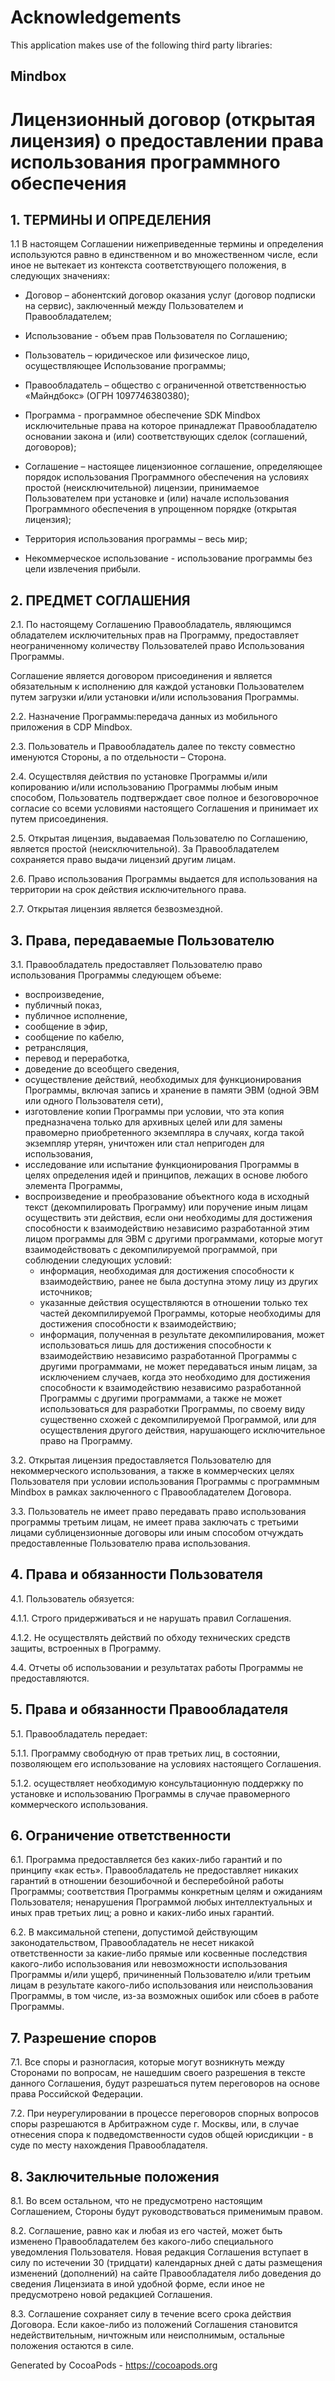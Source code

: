 # Acknowledgements
This application makes use of the following third party libraries:

## Mindbox

# Лицензионный договор (открытая лицензия) о предоставлении права использования программного обеспечения
 
## 1. ТЕРМИНЫ И ОПРЕДЕЛЕНИЯ

1.1 В настоящем Соглашении нижеприведенные термины и определения используются равно в единственном и во множественном числе, если иное не вытекает из контекста соответствующего положения, в следующих значениях:

- Договор – абонентский договор оказания услуг (договор подписки на сервис), заключенный между Пользователем и Правообладателем;

- Использование - объем прав Пользователя по Соглашению;

- Пользователь – юридическое или физическое лицо, осуществляющее Использование программы;

- Правообладатель – общество с ограниченной ответственностью «Майндбокс» (ОГРН 1097746380380);

- Программа - программное обеспечение SDK Mindbox исключительные права на которое принадлежат Правообладателю основании закона и (или) соответствующих сделок (соглашений, договоров);

- Соглашение – настоящее лицензионное соглашение, определяющее порядок использования Программного обеспечения на условиях простой (неисключительной) лицензии, принимаемое Пользователем при установке и (или) начале использования Программного обеспечения в упрощенном порядке (открытая лицензия);

- Территория использования программы – весь мир;

- Некоммерческое использование - использование программы без цели извлечения прибыли. 


## 2. ПРЕДМЕТ СОГЛАШЕНИЯ

2.1. По настоящему Соглашению Правообладатель, являющимся обладателем исключительных прав на Программу, предоставляет неограниченному количеству Пользователей право Использования Программы.

Соглашение является договором присоединения и является обязательным к исполнению для каждой установки Пользователем путем загрузки и/или установки и/или использования Программы.

2.2. Назначение Программы:передача данных из мобильного приложения в CDP Mindbox.

2.3. Пользователь и Правообладатель далее по тексту совместно именуются Стороны, а по отдельности – Сторона.

2.4. Осуществляя действия по установке Программы и/или копированию и/или использованию Программы любым иным способом, Пользователь подтверждает свое полное и безоговорочное согласие со всеми условиями настоящего Соглашения и принимает их путем присоединения.

2.5. Открытая лицензия, выдаваемая Пользователю по Соглашению, является простой (неисключительной). За Правообладателем сохраняется право выдачи лицензий другим лицам.

2.6. Право использования Программы выдается для использования на территории на срок действия исключительного права.

2.7. Открытая лицензия является безвозмездной.
 
## 3. Права, передаваемые Пользователю
 
3.1. Правообладатель предоставляет Пользователю право использования Программы следующем объеме:

* воспроизведение, 
* публичный показ, 
* публичное исполнение, 
* сообщение в эфир, 
* сообщение по кабелю, 
* ретрансляция, 
* перевод и переработка, 
* доведение до всеобщего сведения, 
* осуществление действий, необходимых для функционирования Программы, включая запись и хранение в памяти ЭВМ (одной ЭВМ или одного Пользователя сети),
* изготовление копии Программы при условии, что эта копия предназначена только для архивных целей или для замены правомерно приобретенного экземпляра в случаях, когда такой экземпляр утерян, уничтожен или стал непригоден для использования,
* исследование или испытание функционирования Программы в целях определения идей и принципов, лежащих в основе любого элемента Программы,
* воспроизведение и преобразование объектного кода в исходный текст (декомпилировать Программу) или поручение иным лицам осуществить эти действия, если они необходимы для достижения способности к взаимодействию независимо разработанной этим лицом программы для ЭВМ с другими программами, которые могут взаимодействовать с декомпилируемой программой, при соблюдении следующих условий:
    * информация, необходимая для достижения способности к взаимодействию, ранее не была доступна этому лицу из других источников;
    * указанные действия осуществляются в отношении только тех частей декомпилируемой Программы, которые необходимы для достижения способности к взаимодействию;
    * информация, полученная в результате декомпилирования, может использоваться лишь для достижения способности к взаимодействию независимо разработанной Программы с другими программами, не может передаваться иным лицам, за исключением случаев, когда это необходимо для достижения способности к взаимодействию независимо разработанной Программы с другими программами, а также не может использоваться для разработки Программы, по своему виду существенно схожей с декомпилируемой Программой, или для осуществления другого действия, нарушающего исключительное право на Программу. 

3.2. Открытая лицензия предоставляется Пользователю для некоммерческого использования, а также в коммерческих целях Пользователя при условии использования Программы с программным Mindbox в рамках заключенного с Правообладателем Договора.

3.3. Пользователь не имеет право передавать право использования программы третьим лицам, не имеет права заключать с третьими лицами сублицензионные договоры или иным способом отчуждать предоставленные Пользователю права использования.
 
## 4. Права и обязанности Пользователя

4.1. Пользователь обязуется:

4.1.1. Строго придерживаться и не нарушать правил Соглашения.

4.1.2. Не осуществлять действий по обходу технических средств защиты, встроенных в Программу.

4.4. Отчеты об использовании и результатах работы Программы не предоставляются.

## 5. Права и обязанности Правообладателя 

5.1. Правообладатель передает:

5.1.1. Программу свободную от прав третьих лиц, в состоянии, позволяющем его использование на условиях настоящего Соглашения.

5.1.2. осуществляет необходимую консультационную поддержку по установке и использованию Программы в случае правомерного коммерческого использования.
 
## 6. Ограничение ответственности 

6.1. Программа предоставляется без каких­-либо гарантий и по принципу «как есть». Правообладатель не предоставляет никаких гарантий в отношении безошибочной и бесперебойной работы Программы; соответствия Программы конкретным целям и ожиданиям Пользователя; ненарушения Программой любых интеллектуальных и иных прав третьих лиц; а ровно и каких­-либо иных гарантий.

6.2. В максимальной степени, допустимой действующим законодательством, Правообладатель не несет никакой ответственности за какие­-либо прямые или косвенные последствия какого­-либо использования или невозможности использования Программы и/или ущерб, причиненный Пользователю и/или третьим лицам в результате какого­-либо использования или неиспользования Программы, в том числе, из­-за возможных ошибок или сбоев в работе Программы.
  
## 7. Разрешение споров
 
7.1. Все споры и разногласия, которые могут возникнуть между Сторонами по вопросам, не нашедшим своего разрешения в тексте данного Соглашения, будут разрешаться путем переговоров на основе права Российской Федерации.

7.2. При неурегулировании в процессе переговоров спорных вопросов споры разрешаются в Арбитражном суде г. Москвы, или, в случае отнесения спора к подведомственности судов общей юрисдикции - в суде по месту нахождения Правообладателя.
 
## 8. Заключительные положения
 
8.1. Во всем остальном, что не предусмотрено настоящим Соглашением, Стороны будут руководствоваться применимым правом.

8.2. Соглашение, равно как и любая из его частей, может быть изменено Правообладателем без какого-либо специального уведомления Пользователя. Новая редакция Соглашения вступает в силу по истечении 30 (тридцати) календарных дней с даты размещения изменений (дополнений) на сайте Правообладателя либо доведения до сведения Лицензиата в иной удобной форме, если иное не предусмотрено новой редакцией Соглашения.

8.3. Соглашение сохраняет силу в течение всего срока действия Договора. Если какое-либо из положений Соглашения становится недействительным, ничтожным или неисполнимым, остальные положения остаются в силе.

Generated by CocoaPods - https://cocoapods.org
